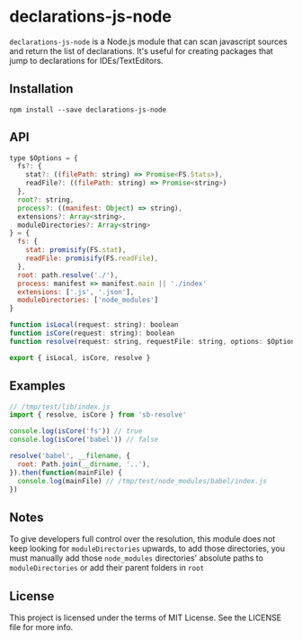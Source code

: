 # declarations-js-node

`declarations-js-node` is a Node.js module that can scan javascript sources and return the list of declarations. It's useful for creating packages that jump to declarations for IDEs/TextEditors.

## Installation

```
npm install --save declarations-js-node
```

## API

```js
type $Options = {
  fs?: {
    stat?: ((filePath: string) => Promise<FS.Stats>),
    readFile?: ((filePath: string) => Promise<string>)
  },
  root?: string,
  process?: ((manifest: Object) => string),
  extensions?: Array<string>,
  moduleDirectories?: Array<string>
} = {
  fs: {
    stat: promisify(FS.stat),
    readFile: promisify(FS.readFile),
  },
  root: path.resolve('./'),
  process: manifest => manifest.main || './index'
  extensions: ['.js', '.json'],
  moduleDirectories: ['node_modules']
}

function isLocal(request: string): boolean
function isCore(request: string): boolean
function resolve(request: string, requestFile: string, options: $Options): Promise<string>

export { isLocal, isCore, resolve }
```

## Examples

```js
// /tmp/test/lib/index.js
import { resolve, isCore } from 'sb-resolve'

console.log(isCore('fs')) // true
console.log(isCore('babel')) // false

resolve('babel', __filename, {
  root: Path.join(__dirname, '..'),
}).then(function(mainFile) {
  console.log(mainFile) // /tmp/test/node_modules/babel/index.js
})
```

## Notes

To give developers full control over the resolution, this module does not keep looking for `moduleDirectories` upwards, to add those directories, you must manually add those `node_modules` directories' absolute paths to `moduleDirectories` or add their parent folders in `root`

## License
This project is licensed under the terms of MIT License. See the LICENSE file for more info.
